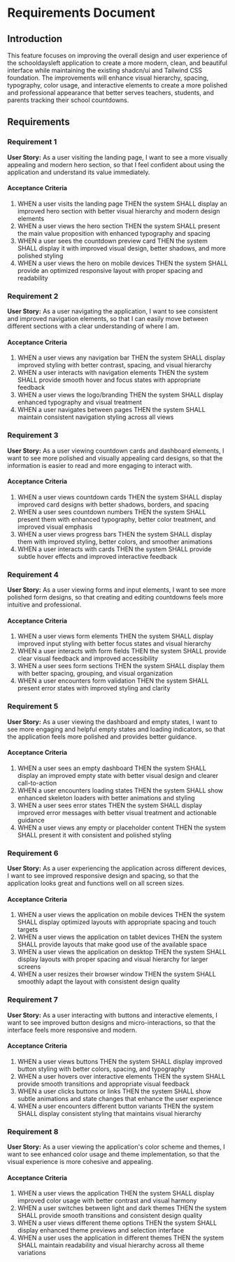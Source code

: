# Requirements Document

## Introduction

This feature focuses on improving the overall design and user experience of the schooldaysleft application to create a more modern, clean, and beautiful interface while maintaining the existing shadcn/ui and Tailwind CSS foundation. The improvements will enhance visual hierarchy, spacing, typography, color usage, and interactive elements to create a more polished and professional appearance that better serves teachers, students, and parents tracking their school countdowns.

## Requirements

### Requirement 1

**User Story:** As a user visiting the landing page, I want to see a more visually appealing and modern hero section, so that I feel confident about using the application and understand its value immediately.

#### Acceptance Criteria

1. WHEN a user visits the landing page THEN the system SHALL display an improved hero section with better visual hierarchy and modern design elements
2. WHEN a user views the hero section THEN the system SHALL present the main value proposition with enhanced typography and spacing
3. WHEN a user sees the countdown preview card THEN the system SHALL display it with improved visual design, better shadows, and more polished styling
4. WHEN a user views the hero on mobile devices THEN the system SHALL provide an optimized responsive layout with proper spacing and readability

### Requirement 2

**User Story:** As a user navigating the application, I want to see consistent and improved navigation elements, so that I can easily move between different sections with a clear understanding of where I am.

#### Acceptance Criteria

1. WHEN a user views any navigation bar THEN the system SHALL display improved styling with better contrast, spacing, and visual hierarchy
2. WHEN a user interacts with navigation elements THEN the system SHALL provide smooth hover and focus states with appropriate feedback
3. WHEN a user views the logo/branding THEN the system SHALL display enhanced typography and visual treatment
4. WHEN a user navigates between pages THEN the system SHALL maintain consistent navigation styling across all views

### Requirement 3

**User Story:** As a user viewing countdown cards and dashboard elements, I want to see more polished and visually appealing card designs, so that the information is easier to read and more engaging to interact with.

#### Acceptance Criteria

1. WHEN a user views countdown cards THEN the system SHALL display improved card designs with better shadows, borders, and spacing
2. WHEN a user sees countdown numbers THEN the system SHALL present them with enhanced typography, better color treatment, and improved visual emphasis
3. WHEN a user views progress bars THEN the system SHALL display them with improved styling, better colors, and smoother animations
4. WHEN a user interacts with cards THEN the system SHALL provide subtle hover effects and improved interactive feedback

### Requirement 4

**User Story:** As a user viewing forms and input elements, I want to see more polished form designs, so that creating and editing countdowns feels more intuitive and professional.

#### Acceptance Criteria

1. WHEN a user views form elements THEN the system SHALL display improved input styling with better focus states and visual hierarchy
2. WHEN a user interacts with form fields THEN the system SHALL provide clear visual feedback and improved accessibility
3. WHEN a user sees form sections THEN the system SHALL display them with better spacing, grouping, and visual organization
4. WHEN a user encounters form validation THEN the system SHALL present error states with improved styling and clarity

### Requirement 5

**User Story:** As a user viewing the dashboard and empty states, I want to see more engaging and helpful empty states and loading indicators, so that the application feels more polished and provides better guidance.

#### Acceptance Criteria

1. WHEN a user sees an empty dashboard THEN the system SHALL display an improved empty state with better visual design and clearer call-to-action
2. WHEN a user encounters loading states THEN the system SHALL show enhanced skeleton loaders with better animations and styling
3. WHEN a user sees error states THEN the system SHALL display improved error messages with better visual treatment and actionable guidance
4. WHEN a user views any empty or placeholder content THEN the system SHALL present it with consistent and polished styling

### Requirement 6

**User Story:** As a user experiencing the application across different devices, I want to see improved responsive design and spacing, so that the application looks great and functions well on all screen sizes.

#### Acceptance Criteria

1. WHEN a user views the application on mobile devices THEN the system SHALL display optimized layouts with appropriate spacing and touch targets
2. WHEN a user views the application on tablet devices THEN the system SHALL provide layouts that make good use of the available space
3. WHEN a user views the application on desktop THEN the system SHALL display layouts with proper spacing and visual hierarchy for larger screens
4. WHEN a user resizes their browser window THEN the system SHALL smoothly adapt the layout with consistent design quality

### Requirement 7

**User Story:** As a user interacting with buttons and interactive elements, I want to see improved button designs and micro-interactions, so that the interface feels more responsive and modern.

#### Acceptance Criteria

1. WHEN a user views buttons THEN the system SHALL display improved button styling with better colors, spacing, and typography
2. WHEN a user hovers over interactive elements THEN the system SHALL provide smooth transitions and appropriate visual feedback
3. WHEN a user clicks buttons or links THEN the system SHALL show subtle animations and state changes that enhance the user experience
4. WHEN a user encounters different button variants THEN the system SHALL display consistent styling that maintains visual hierarchy

### Requirement 8

**User Story:** As a user viewing the application's color scheme and themes, I want to see enhanced color usage and theme implementation, so that the visual experience is more cohesive and appealing.

#### Acceptance Criteria

1. WHEN a user views the application THEN the system SHALL display improved color usage with better contrast and visual harmony
2. WHEN a user switches between light and dark themes THEN the system SHALL provide smooth transitions and consistent design quality
3. WHEN a user views different theme options THEN the system SHALL display enhanced theme previews and selection interface
4. WHEN a user uses the application in different themes THEN the system SHALL maintain readability and visual hierarchy across all theme variations
